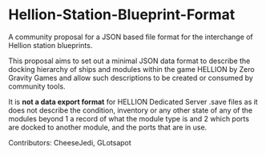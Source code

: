 # Hellion-Station-Blueprint-Format

A community proposal for a JSON based file format for the interchange of Hellion station blueprints.


This proposal aims to set out a minimal JSON data format to describe the docking hierarchy of ships and modules
within the game HELLION by Zero Gravity Games and allow such descriptions to be created or consumed by community tools.

It is **not a data export format** for HELLION Dedicated Server .save files as it does not describe the condition, inventory
or any other state of any of the modules beyond 1 a record of what the module type is and 2 which ports are docked to another 
module, and the ports that are in use. 


Contributors: CheeseJedi, GLotsapot
